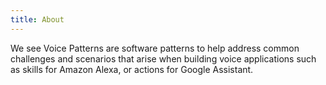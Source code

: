 ```yaml
---
title: About
---
```


We see Voice Patterns are software patterns to help address common challenges and scenarios that arise when building voice applications such as skills for Amazon Alexa, or actions for Google Assistant.
